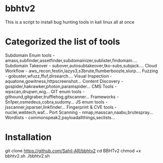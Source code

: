 # bbhtv2
This is a script to install bug hunting tools in kali linux all at once


# Categorized the list of tools
Subdomain Enum tools - amass,subfinder,assetfinder,subdomainizer,sublister,findomain....
Subdomain Takeover - subover,autosubtakeover,tko-subs,subjack....
Cloud Workflow - aws_recon,festin,lazys3,s3brute,flumberboozle,slurp....
Fuzzing - gobuster,wfuzz,ffuf,dirsearch....
Visual Inspection - aquatone,gowitness,httpscreenshot...
Content Discovery - gospider,hakrawker,photon,paramspider...
CMS Tools - wpscan,drupwn,wig...
GIT enum tools - githound,gitgraber,trufflehog,gitscanner...
Frameworks - Sn1per,osmedeus,cobra,sudomy...
JS enum tools - jsscanner,jsparser,linkfinder...
Fingerprint & CVE tools - nuclei,webtech,waf...
Port Scanning - nmap,masscan,naabu,brutespray...
Wordlists - commonspeak2,payloadallthings,seclists...


# Installation
git clone https://github.com/Sahil-AR/bbhtv2
cd BBHTv2
chmod +x bbhtv2.sh
./bbhtv2.sh
